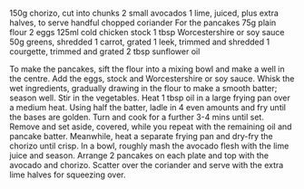150g chorizo, cut into chunks
2 small avocados
1 lime, juiced, plus extra halves, to serve
handful chopped coriander
For the pancakes
75g plain flour
2 eggs
125ml cold chicken stock
1 tbsp Worcestershire or soy sauce
50g greens, shredded
1 carrot, grated
1 leek, trimmed and shredded
1 courgette, trimmed and grated
2 tbsp sunflower oil

To make the pancakes, sift the flour into a mixing bowl and make a well in the centre. Add the eggs, stock and Worcestershire or soy sauce. Whisk the wet ingredients, gradually drawing in the flour to make a smooth batter; season well. Stir in the vegetables.
Heat 1 tbsp oil in a large frying pan over a medium heat. Using half the batter, ladle in 4 even amounts and fry until the bases are golden. Turn and cook for a further 3-4 mins until set. Remove and set aside, covered, while you repeat with the remaining oil and pancake batter.
Meanwhile, heat a separate frying pan and dry-fry the chorizo until crisp. In a bowl, roughly mash the avocado flesh with the lime juice and season.
Arrange 2 pancakes on each plate and top with the avocado and chorizo. Scatter over the coriander and serve with the extra lime halves for squeezing over.